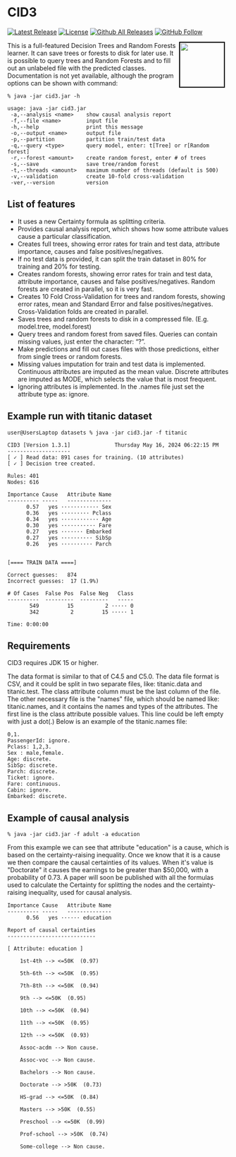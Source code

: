 # CID3
[![Latest Release](https://img.shields.io/github/release/alepedia69/cid3.svg)](https://github.com/alepedia69/cid3/releases/latest)
[![License](https://img.shields.io/github/license/alepedia69/cid3.svg)](https://github.com/alepedia69/cid3/blob/master/LICENSE)
[![Github All Releases](https://img.shields.io/github/downloads/alepedia69/cid3/total.svg)](https://github.com/alepedia69/cid3/releases)
[![GitHub Follow](https://img.shields.io/github/followers/alepedia69?style=social&logo=github)](https://github.com/alepedia69)

<a href="https://buymeacoffee.com/alepedia">
    <img align="right" src="https://github.com/alepedia69/Calcula_Pro/blob/main/Images/buy-me-a-coffee.jpeg" style="width: 100px; height: 100px; border: 2px solid black; margin-right: 10px;" />
</a>

This is a full-featured Decision Trees and Random Forests learner. It can save trees or forests to disk for later use. It is possible to query trees and Random Forests and to fill out an unlabeled file with the predicted classes. Documentation is not yet available, although the program options can be shown with command:   

```
% java -jar cid3.jar -h

usage: java -jar cid3.jar
 -a,--analysis <name>    show causal analysis report
 -f,--file <name>        input file
 -h,--help               print this message
 -o,--output <name>      output file
 -p,--partition          partition train/test data
 -q,--query <type>       query model, enter: t[Tree] or r[Random forest]
 -r,--forest <amount>    create random forest, enter # of trees
 -s,--save               save tree/random forest
 -t,--threads <amount>   maximum number of threads (default is 500)
 -v,--validation         create 10-fold cross-validation
 -ver,--version          version
```

## List of features

* It uses a new Certainty formula as splitting criteria.
* Provides causal analysis report, which shows how some attribute values cause a particular classification.
* Creates full trees, showing error rates for train and test data, attribute importance, causes and false positives/negatives.
* If no test data is provided, it can split the train dataset in 80% for training and 20% for testing.
* Creates random forests, showing error rates for train and test data, attribute importance, causes and false positives/negatives. Random forests are created in parallel, so it is very fast.
* Creates 10 Fold Cross-Validation for trees and random forests, showing error rates, mean and Standard Error and false positives/negatives. Cross-Validation folds are created in parallel.
* Saves trees and random forests to disk in a compressed file. (E.g. model.tree, model.forest)
* Query trees and random forest from saved files. Queries can contain missing values, just enter the character: “?”.
* Make predictions and fill out cases files with those predictions, either from single trees or random forests.
* Missing values imputation for train and test data is implemented. Continuous attributes are imputed as the mean value. Discrete attributes are imputed as MODE, which selects the value that is most frequent.
* Ignoring attributes is implemented. In the .names file just set the attribute type as: ignore.


## Example run with titanic dataset
```
user@UsersLaptop datasets % java -jar cid3.jar -f titanic

CID3 [Version 1.3.1]              Thursday May 16, 2024 06:22:15 PM
--------------------
[ ✓ ] Read data: 891 cases for training. (10 attributes)
[ ✓ ] Decision tree created.

Rules: 401
Nodes: 616

Importance Cause   Attribute Name
---------- -----   --------------
      0.57   yes ············ Sex
      0.36   yes ········· Pclass
      0.34   yes ············ Age
      0.30   yes ··········· Fare
      0.27   yes ······· Embarked
      0.27   yes ·········· SibSp
      0.26   yes ·········· Parch


[==== TRAIN DATA ====] 

Correct guesses:   874
Incorrect guesses:  17 (1.9%)

# Of Cases  False Pos  False Neg   Class
----------  ---------  ---------   -----
       549         15          2 ····· 0
       342          2         15 ····· 1

Time: 0:00:00
```

## Requirements

CID3 requires JDK 15 or higher.

The data format is similar to that of C4.5 and C5.0. The data file format is CSV, and it could be split in two separate files, like: titanic.data and titanic.test.   The class attribute column must be the last column of the file. The other necessary file is the "names" file, which should be named like: titanic.names, and it contains the names and types of the attributes. The first line is the class attribute possible values. This line could be left empty with just a dot(.) Below is an example of the titanic.names file:

```
0,1.  
PassengerId: ignore.  
Pclass: 1,2,3.  
Sex : male,female.  
Age: discrete.  
SibSp: discrete.  
Parch: discrete.  
Ticket: ignore.  
Fare: continuous.  
Cabin: ignore.  
Embarked: discrete.  
```

## Example of causal analysis 
```
% java -jar cid3.jar -f adult -a education
```
From this example we can see that attribute "education" is a cause, which is based on the certainty-raising inequality. Once we know that it is a cause we then compare the causal certainties of its values. When it's value is "Doctorate" it causes the earnings to be greater than $50,000, with a probability of 0.73. A paper will soon be published with all the formulas used to calculate the Certainty for splitting the nodes and the certainty-raising inequality, used for causal analysis.

```
Importance Cause   Attribute Name
---------- -----   --------------
      0.56   yes ······ education

Report of causal certainties
----------------------------

[ Attribute: education ]

    1st-4th --> <=50K  (0.97)

    5th-6th --> <=50K  (0.95)

    7th-8th --> <=50K  (0.94)

    9th --> <=50K  (0.95)

    10th --> <=50K  (0.94)

    11th --> <=50K  (0.95)

    12th --> <=50K  (0.93)

    Assoc-acdm --> Non cause.

    Assoc-voc --> Non cause.

    Bachelors --> Non cause.

    Doctorate --> >50K  (0.73)

    HS-grad --> <=50K  (0.84)

    Masters --> >50K  (0.55)

    Preschool --> <=50K  (0.99)

    Prof-school --> >50K  (0.74)

    Some-college --> Non cause.
```
